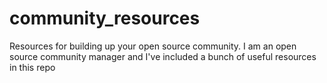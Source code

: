 # community_resources
Resources for building up your open source community.
I am an open source community manager and I've included a bunch of useful resources in this repo

